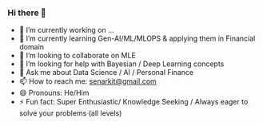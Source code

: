 ### Hi there 👋

- 🔭 I’m currently working on ...
- 🌱 I’m currently learning Gen-AI/ML/MLOPS & applying them in Financial domain
- 👯 I’m looking to collaborate on MLE
- 🤔 I’m looking for help with Bayesian / Deep Learning concepts
- 💬 Ask me about Data Science / AI / Personal Finance
- 📫 How to reach me: senarkit@gmail.com
- 😄 Pronouns: He/Him
- ⚡ Fun fact: Super Enthusiastic/ Knowledge Seeking / Always eager to solve your problems (all levels)
<!--
**senarkit/senarkit** is a ✨ _special_ ✨ repository because its `README.md` (this file) appears on your GitHub profile.

Here are some ideas to get you started:
-->
